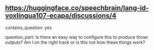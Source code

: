 ## https://huggingface.co/speechbrain/lang-id-voxlingua107-ecapa/discussions/4

contains_question: yes

question_part: Is there an easy way to configure this to produce those outputs?
Am I on the right track or is this not how these things work?